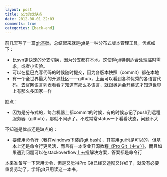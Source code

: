 ```yaml
---
layout: post
title: Git的优缺点
date: 2012-08-01 22:03
comments: true
categories: [back-end]
---
```


前几天写了一篇<a href="http://yuguo.us/weblog/git-base/">git基础</a>，总结起来就是git是一种分布式版本管理工具，优点如下：
<ul>
	<li>比svn更快速的分支切换，因为分支都在本地。这使得git特别适合处理临时需求，或者小实验。</li>
	<li>可以在星巴克写代码的时候随时提交，因为各版本快照（commit）都在本地</li>
	<li>有一个全世界最大的开源社区——github，上面可以看到各种优秀的各语言代码，去官网语言列表看看才知道有那么多语言，就跟奥运会开幕式才知道世界上有那么多国家一样</li></ul>
缺点：
<ul>
	<li>因为是分布式的，每台机器上都commit的时候，有的时候忘记了push到远程服务器（github），那就不同步了。不过常常status一下看看状态，问题不大</li></ul>
不知道是优点还是缺点的：
<ul>
	<li>要使用命令行（我在windows下装的git bash），其实用gui也是可以的，但基本上还是命令行更灵活，而且有一本专业开源教程<a href="http://git-scm.com/2010/06/09/pro-git-zh.html">《Pro Git（中文）》</a>，而且如果遇到问题可以在stackoverflow上去搜解决方案，答案都是命令行</li></ul>
本来准备写一下常用命令，但是又觉得Pro Git已经又透彻又详细了，就没有必要重复劳动了。学好git只用读这一本书。

